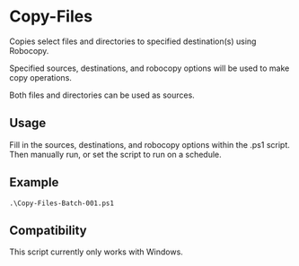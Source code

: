 # Copy-Files
Copies select files and directories to specified destination(s) using Robocopy.

Specified sources, destinations, and robocopy options will be used to make copy operations.

Both files and directories can be used as sources.

## Usage
Fill in the sources, destinations, and robocopy options within the .ps1 script. Then manually run, or set the script to run on a schedule.

## Example
`.\Copy-Files-Batch-001.ps1`

## Compatibility
This script currently only works with Windows.